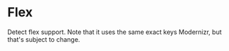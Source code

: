 
# Flex

Detect flex support.
Note that it uses the same exact keys Modernizr,
but that's subject to change.
